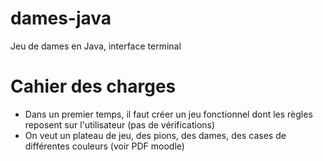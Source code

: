 # dames-java
Jeu de dames en Java, interface terminal

# Cahier des charges
* Dans un premier temps, il faut créer un jeu fonctionnel dont les règles reposent sur l'utilisateur (pas de vérifications)
* On veut un plateau de jeu, des pions, des dames, des cases de différentes couleurs (voir PDF moodle)
